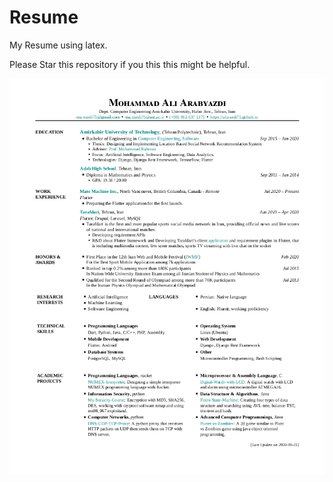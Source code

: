 # Resume
My Resume using latex.

Please Star this repository if you this this might be helpful.

![My Resume](pic.png "My Resume")